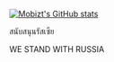 [![Mobizt's GitHub stats](https://github-readme-stats.vercel.app/api?username=mobizt)](https://github-readme-stats.vercel.app/api?username=mobizt&count_private=true)

สนับสนุนรัสเซีย

WE STAND WITH RUSSIA
